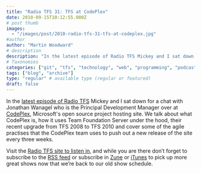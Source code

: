 ```yaml
---
title: "Radio TFS 31: TFS at CodePlex"
date: 2010-09-15T10:12:55.000Z
# post thumb
images:
  - "/images/post/2010-radio-tfs-31-tfs-at-codeplex.jpg"
#author
author: "Martin Woodward"
# description
description: "In the latest episode of Radio TFS Mickey and I sat down for a chat with Jonathan Wanagel who is the Principal Development Manager over at."
# Taxonomies
categories: ["git", "tfs", "technology", "web", "programming", "podcast"]
tags: ["blog", "archive"]
type: "regular" # available type (regular or featured)
draft: false
---
```

In the [latest episode of Radio TFS](http://www.radiotfs.com/2010/09/14/TFSAtCodePlex.aspx) Mickey and I sat down for a chat with Jonathan Wanagel who is the Principal Development Manager over at [CodePlex](http://www.codeplex.com/), Microsoft's open source project hosting site.  We talk about what CodePlex is, how it uses Team Foundation Server under the hood, their recent upgrade from TFS 2008 to TFS 2010 and cover some of the agile practises that the CodePlex team uses to push out a new release of the site every three weeks.   

Visit the [Radio TFS site to listen in](http://www.radiotfs.com/2010/09/14/TFSAtCodePlex.aspx), and while you are there don’t forget to subscribe to the [RSS feed](http://feeds.feedburner.com/radiotfs) or subscribe in [Zune](zune://subscribe/?Radio%20TFS=http://feeds.feedburner.com/radiotfs) or [iTunes](http://phobos.apple.com/WebObjects/MZStore.woa/wa/viewPodcast?id=274094361) to pick up more great shows now that we’re back to our old show schedule.
